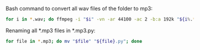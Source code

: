 
Bash command to convert all wav files of the folder to mp3:
```bash
for i in *.wav; do ffmpeg -i "$i" -vn -ar 44100 -ac 2 -b:a 192k "${i%.*}.mp3"; done
```
Renaming all *.mp3 files in *.mp3.py:
```bash
for file in *.mp3; do mv "$file" "${file}.py"; done
```